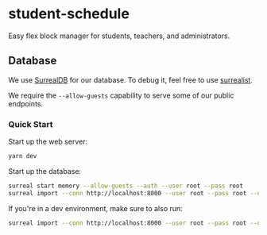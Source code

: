 # student-schedule

Easy flex block manager for students, teachers, and administrators.

## Database

We use [SurrealDB](https://surrealdb.com/) for our database. To debug it, feel free to use [surrealist](https://surrealist.app/).

We require the `--allow-guests` capability to serve some of our public endpoints.

### Quick Start

Start up the web server:

```sh
yarn dev
```

Start up the database:

```sh
surreal start memory --allow-guests --auth --user root --pass root
surreal import --conn http://localhost:8000 --user root --pass root --ns schedule --db schedule src/lib/db.surql
```

If you're in a dev environment, make sure to also run:

```sh
surreal import --conn http://localhost:8000 --user root --pass root --ns schedule --db schedule src/lib/test.surql
```
